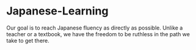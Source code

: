 # Japanese-Learning
Our goal is to reach Japanese fluency as directly as possible. Unlike a teacher or a textbook, we have the freedom to be ruthless in the path we take to get there.
